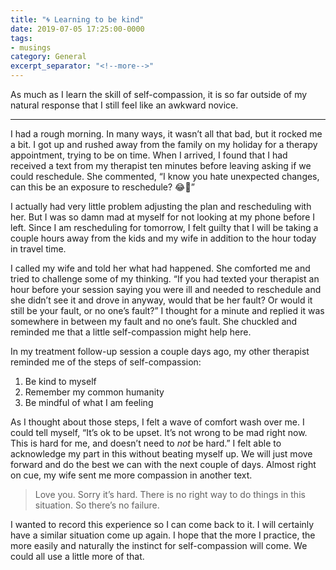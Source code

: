```yaml
---
title: "🌀 Learning to be kind"
date: 2019-07-05 17:25:00-0000
tags:
- musings
category: General
excerpt_separator: "<!--more-->"
---
```


As much as I learn the skill of self-compassion, it is so far outside of my natural response that I still feel like an awkward novice.

<!--more-->

***

I had a rough morning. In many ways, it wasn’t all that bad, but it rocked me a bit. I got up and rushed away from the family on my holiday for a therapy appointment, trying to be on time. When I arrived, I found that I had received a text from my therapist ten minutes before leaving asking if we could reschedule. She commented, “I know you hate unexpected changes, can this be an exposure to reschedule? 😂😬”

I actually had very little problem adjusting the plan and rescheduling with her. But I was so damn mad at myself for not looking at my phone before I left. Since I am rescheduling for tomorrow, I felt guilty that I will be taking a couple hours away from the kids and my wife in addition to the hour today in travel time.

I called my wife and told her what had happened. She comforted me and tried to challenge some of my thinking. “If you had texted your therapist an hour before your session saying you were ill and needed to reschedule and she didn’t see it and drove in anyway, would that be her fault? Or would it still be your fault, or no one’s fault?” I thought for a minute and replied it was somewhere in between my fault and no one’s fault. She chuckled and reminded me that a little self-compassion might help here.

In my treatment follow-up session a couple days ago, my other therapist reminded me of the steps of self-compassion:

1. Be kind to myself
2. Remember my common humanity
3. Be mindful of what I am feeling

As I thought about those steps, I felt a wave of comfort wash over me. I could tell myself, “It’s ok to be upset. It’s not wrong to be mad right now. This is hard for me, and doesn’t need to *not* be hard.” I felt able to acknowledge my part in this without beating myself up. We will just move forward and do the best we can with the next couple of days. Almost right on cue, my wife sent me more compassion in another text.

> Love you. Sorry it’s hard. There is no right way to do things in this situation. So there’s no failure.

I wanted to record this experience so I can come back to it. I will certainly have a similar situation come up again. I hope that the more I practice, the more easily and naturally the instinct for self-compassion will come. We could all use a little more of that.